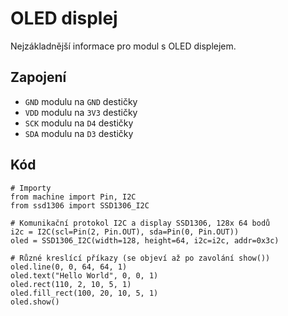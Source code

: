 # OLED displej

Nejzákladnější informace pro modul s OLED displejem.


## Zapojení

* `GND` modulu na `GND` destičky
* `VDD` modulu na `3V3` destičky
* `SCK` modulu na `D4` destičky
* `SDA` modulu na `D3` destičky


## Kód

```
# Importy
from machine import Pin, I2C
from ssd1306 import SSD1306_I2C

# Komunikační protokol I2C a display SSD1306, 128x 64 bodů
i2c = I2C(scl=Pin(2, Pin.OUT), sda=Pin(0, Pin.OUT))
oled = SSD1306_I2C(width=128, height=64, i2c=i2c, addr=0x3c)

# Různé kreslící příkazy (se objeví až po zavolání show())
oled.line(0, 0, 64, 64, 1)
oled.text("Hello World", 0, 0, 1)
oled.rect(110, 2, 10, 5, 1)
oled.fill_rect(100, 20, 10, 5, 1)
oled.show()
```
